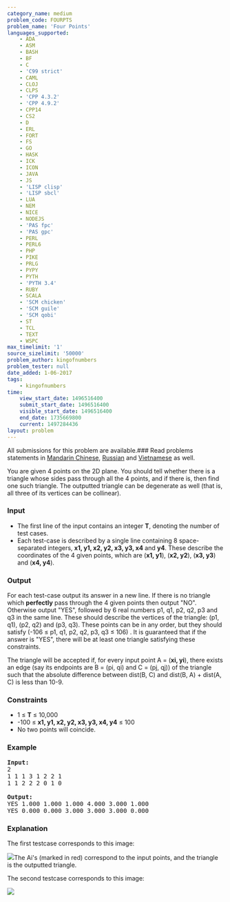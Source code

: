 ```yaml
---
category_name: medium
problem_code: FOURPTS
problem_name: 'Four Points'
languages_supported:
    - ADA
    - ASM
    - BASH
    - BF
    - C
    - 'C99 strict'
    - CAML
    - CLOJ
    - CLPS
    - 'CPP 4.3.2'
    - 'CPP 4.9.2'
    - CPP14
    - CS2
    - D
    - ERL
    - FORT
    - FS
    - GO
    - HASK
    - ICK
    - ICON
    - JAVA
    - JS
    - 'LISP clisp'
    - 'LISP sbcl'
    - LUA
    - NEM
    - NICE
    - NODEJS
    - 'PAS fpc'
    - 'PAS gpc'
    - PERL
    - PERL6
    - PHP
    - PIKE
    - PRLG
    - PYPY
    - PYTH
    - 'PYTH 3.4'
    - RUBY
    - SCALA
    - 'SCM chicken'
    - 'SCM guile'
    - 'SCM qobi'
    - ST
    - TCL
    - TEXT
    - WSPC
max_timelimit: '1'
source_sizelimit: '50000'
problem_author: kingofnumbers
problem_tester: null
date_added: 1-06-2017
tags:
    - kingofnumbers
time:
    view_start_date: 1496516400
    submit_start_date: 1496516400
    visible_start_date: 1496516400
    end_date: 1735669800
    current: 1497284436
layout: problem
---
```

All submissions for this problem are available.### Read problems statements in [Mandarin Chinese](http://www.codechef.com/download/translated/SNCKEL17/mandarin/FOURPTS.pdf), [Russian](http://www.codechef.com/download/translated/SNCKEL17/russian/FOURPTS.pdf) and [Vietnamese](http://www.codechef.com/download/translated/SNCKEL17/vietnamese/FOURPTS.pdf) as well.

You are given 4 points on the 2D plane. You should tell whether there is a triangle whose sides pass through all the 4 points, and if there is, then find one such triangle. The outputted triangle can be degenerate as well (that is, all three of its vertices can be collinear).

### Input

- The first line of the input contains an integer **T**, denoting the number of test cases.
- Each test-case is described by a single line containing 8 space-separated integers, **x1, y1, x2, y2, x3, y3, x4** and **y4**. These describe the coordinates of the 4 given points, which are (**x1, y1**), (**x2, y2**), (**x3, y3**) and (**x4, y4**).

### Output

For each test-case output its answer in a new line. If there is no triangle which **perfectly** pass through the 4 given points then output "NO". Otherwise output "YES", followed by 6 real numbers p1, q1, p2, q2, p3 and q3 in the same line. These should describe the vertices of the triangle: (p1, q1), (p2, q2) and (p3, q3). These points can be in any order, but they should satisfy (-106 ≤ p1, q1, p2, q2, p3, q3 ≤ 106) . It is guaranteed that if the answer is "YES", there will be at least one triangle satisfying these constraints.

The triangle will be accepted if, for every input point A = (**xi, yi**), there exists an edge (say its endpoints are B = (pi, qi) and C = (pj, qj)) of the triangle such that the absolute difference between dist(B, C) and dist(B, A) + dist(A, C) is less than 10-9.

### Constraints

- 1 ≤ **T** ≤ 10,000
- -100 ≤ **x1, y1, x2, y2, x3, y3, x4, y4** ≤ 100
- No two points will coincide.

### Example

<pre><b>Input:</b>
2
1 1 1 3 1 2 2 1
1 1 2 2 2 0 1 0

<b>Output:</b>
YES 1.000 1.000 1.000 4.000 3.000 1.000
YES 0.000 0.000 3.000 3.000 3.000 0.000
</pre>
### Explanation

The first testcase corresponds to this image:

![](https://codechef_shared.s3.amazonaws.com/download/upload/SNCKEL17/fourpts1.png)The Ai's (marked in red) correspond to the input points, and the triangle is the outputted triangle.

The second testcase corresponds to this image:

![](https://codechef_shared.s3.amazonaws.com/download/upload/SNCKEL17/fourpts2.png)
